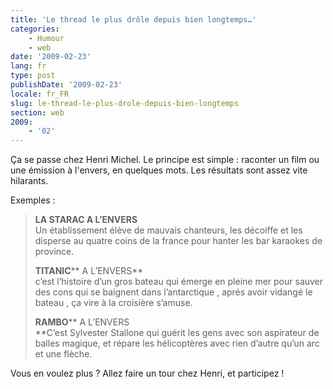 ```yaml
---
title: 'Le thread le plus drôle depuis bien longtemps…'
categories:
    - Humour
    - web
date: '2009-02-23'
lang: fr
type: post
publishDate: '2009-02-23'
locale: fr_FR
slug: le-thread-le-plus-drole-depuis-bien-longtemps
section: web
2009:
    - '02'
---
```


Ça se passe chez Henri Michel. Le principe est simple&nbsp;: raconter un film ou une émission à l'envers, en quelques mots. Les résultats sont assez vite hilarants.

<!--more-->

Exemples&nbsp;:

> **LA STARAC A L’ENVERS**  
> Un établissement élève de mauvais chanteurs, les décoiffe et les disperse au quatre coins de la france pour hanter les bar karaokes de province.  
> 
> **TITANIC**** A L’ENVERS**  
> c’est l’histoire d’un gros bateau qui émerge en pleine mer pour sauver des cons qui se baignent dans l’antarctique , aprés avoir vidangé le bateau , ça vire à la croisière s’amuse.  
> 
> **RAMBO**** A L’ENVERS  
> **C’est Sylvester Stallone qui guérit les gens avec son aspirateur de balles magique, et répare les hélicoptères avec rien d’autre qu’un arc et une flèche.

Vous en voulez plus&nbsp;? Allez faire un tour chez Henri, et participez&nbsp;!